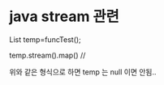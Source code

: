 # java stream 관련 

List<String> temp=funcTest();

temp.stream().map() // 

위와 같은 형식으로 하면 temp 는 null 이면 안됨..